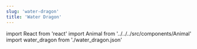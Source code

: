 ```yaml
---
slug: 'water-dragon'
title: 'Water Dragon'
---
```

    
import React from 'react'
import Animal from '../../../src/components/Animal'
import water_dragon from './water_dragon.json'
    
<Animal data={water_dragon} />
